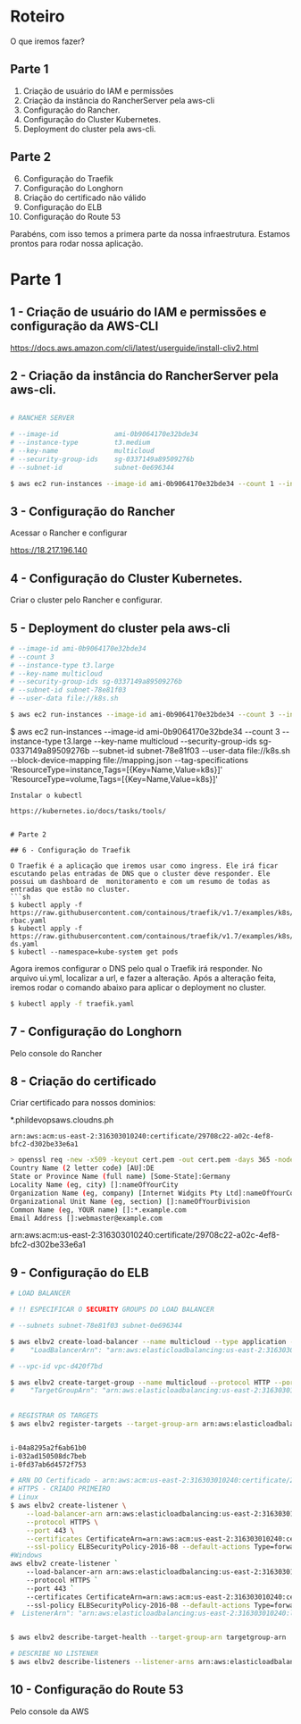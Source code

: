 # Roteiro

O que iremos fazer?

## Parte 1
1. Criação de usuário do IAM e permissões
2. Criação da instância do RancherServer pela aws-cli
3. Configuração do Rancher.
4. Configuração do Cluster Kubernetes.
5. Deployment do cluster pela aws-cli.



## Parte 2
6. Configuração do Traefik
7. Configuração do Longhorn
8. Criação do certificado não válido
9. Configuração do ELB
10. Configuração do Route 53


Parabéns, com isso temos a primera parte da nossa infraestrutura. 
Estamos prontos para rodar nossa aplicação.


# Parte 1

## 1 - Criação de usuário do IAM e permissões e configuração da AWS-CLI

https://docs.aws.amazon.com/cli/latest/userguide/install-cliv2.html


## 2 - Criação da instância do RancherServer pela aws-cli.

```sh 

# RANCHER SERVER

# --image-id              ami-0b9064170e32bde34
# --instance-type         t3.medium 
# --key-name              multicloud 
# --security-group-ids    sg-0337149a89509276b 
# --subnet-id             subnet-0e696344

$ aws ec2 run-instances --image-id ami-0b9064170e32bde34 --count 1 --instance-type t3.medium --key-name multicloud --security-group-ids sg-0337149a89509276b --subnet-id subnet-0e696344 --user-data file://rancher.sh --tag-specifications 'ResourceType=instance,Tags=[{Key=Name,Value=rancherserver}]' 'ResourceType=volume,Tags=[{Key=Name,Value=rancherserver}]' 

```


## 3 - Configuração do Rancher
Acessar o Rancher e configurar

https://18.217.196.140

## 4 - Configuração do Cluster Kubernetes.
Criar o cluster pelo Rancher e configurar.



## 5 - Deployment do cluster pela aws-cli

```sh
# --image-id ami-0b9064170e32bde34
# --count 3 
# --instance-type t3.large 
# --key-name multicloud 
# --security-group-ids sg-0337149a89509276b
# --subnet-id subnet-78e81f03 
# --user-data file://k8s.sh

$ aws ec2 run-instances --image-id ami-0b9064170e32bde34 --count 3 --instance-type t3.large --key-name multicloud --security-group-ids sg-0337149a89509276b --subnet-id subnet-78e81f03 --user-data file://k8s.sh   --block-device-mapping "[ { \"DeviceName\": \"/dev/sda1\", \"Ebs\": { \"VolumeSize\": 70 } } ]" --tag-specifications 'ResourceType=instance,Tags=[{Key=Name,Value=k8s}]' 'ResourceType=volume,Tags=[{Key=Name,Value=k8s}]'     
```

$ aws ec2 run-instances --image-id ami-0b9064170e32bde34 --count 3 --instance-type t3.large --key-name multicloud --security-group-ids sg-0337149a89509276b --subnet-id subnet-78e81f03 --user-data file://k8s.sh   --block-device-mapping file://mapping.json --tag-specifications 'ResourceType=instance,Tags=[{Key=Name,Value=k8s}]' 'ResourceType=volume,Tags=[{Key=Name,Value=k8s}]'     
```
Instalar o kubectl 

https://kubernetes.io/docs/tasks/tools/


# Parte 2

## 6 - Configuração do Traefik

O Traefik é a aplicação que iremos usar como ingress. Ele irá ficar escutando pelas entradas de DNS que o cluster deve responder. Ele possui um dashboard de  monitoramento e com um resumo de todas as entradas que estão no cluster.
```sh
$ kubectl apply -f https://raw.githubusercontent.com/containous/traefik/v1.7/examples/k8s/traefik-rbac.yaml
$ kubectl apply -f https://raw.githubusercontent.com/containous/traefik/v1.7/examples/k8s/traefik-ds.yaml
$ kubectl --namespace=kube-system get pods
```
Agora iremos configurar o DNS pelo qual o Traefik irá responder. No arquivo ui.yml, localizar a url, e fazer a alteração. Após a alteração feita, iremos rodar o comando abaixo para aplicar o deployment no cluster.
```sh
$ kubectl apply -f traefik.yaml
```


## 7 - Configuração do Longhorn
Pelo console do Rancher


## 8 - Criação do certificado
Criar certificado para nossos dominios:

 *.phildevopsaws.cloudns.ph

	arn:aws:acm:us-east-2:316303010240:certificate/29708c22-a02c-4ef8-bfc2-d302be33e6a1
```sh
> openssl req -new -x509 -keyout cert.pem -out cert.pem -days 365 -nodes
Country Name (2 letter code) [AU]:DE
State or Province Name (full name) [Some-State]:Germany
Locality Name (eg, city) []:nameOfYourCity
Organization Name (eg, company) [Internet Widgits Pty Ltd]:nameOfYourCompany
Organizational Unit Name (eg, section) []:nameOfYourDivision
Common Name (eg, YOUR name) []:*.example.com
Email Address []:webmaster@example.com
```

arn:aws:acm:us-east-2:316303010240:certificate/29708c22-a02c-4ef8-bfc2-d302be33e6a1


## 9 - Configuração do ELB


```sh
# LOAD BALANCER

# !! ESPECIFICAR O SECURITY GROUPS DO LOAD BALANCER

# --subnets subnet-78e81f03 subnet-0e696344

$ aws elbv2 create-load-balancer --name multicloud --type application --subnets subnet-78e81f03 subnet-0e696344
#	 "LoadBalancerArn": "arn:aws:elasticloadbalancing:us-east-2:316303010240:loadbalancer/app/multicloud/7e7165f8e181516a"

# --vpc-id vpc-d420f7bd

$ aws elbv2 create-target-group --name multicloud --protocol HTTP --port 80 --vpc-id vpc-d420f7bd --health-check-port 8080 --health-check-path /api/providers
#	 "TargetGroupArn": "arn:aws:elasticloadbalancing:us-east-2:316303010240:targetgroup/multicloud/6526ee8d1783c86e"
	
	
# REGISTRAR OS TARGETS  
$ aws elbv2 register-targets --target-group-arn arn:aws:elasticloadbalancing:us-east-2:316303010240:targetgroup/multicloud/6526ee8d1783c86e --targets Id=i-04a8295a2f6ab61b0 Id=i-032ad150508dc7beb Id=i-0fd37ab6d4572f753


i-04a8295a2f6ab61b0
i-032ad150508dc7beb
i-0fd37ab6d4572f753

# ARN DO Certificado - arn:aws:acm:us-east-2:316303010240:certificate/29708c22-a02c-4ef8-bfc2-d302be33e6a1
# HTTPS - CRIADO PRIMEIRO
# Linux
$ aws elbv2 create-listener \
    --load-balancer-arn arn:aws:elasticloadbalancing:us-east-2:316303010240:loadbalancer/app/multicloud/7e7165f8e181516a \
    --protocol HTTPS \
    --port 443 \
    --certificates CertificateArn=arn:aws:acm:us-east-2:316303010240:certificate/29708c22-a02c-4ef8-bfc2-d302be33e6a1 \
    --ssl-policy ELBSecurityPolicy-2016-08 --default-actions Type=forward,TargetGroupArn=arn:aws:elasticloadbalancing:us-east-2:316303010240:targetgroup/multicloud/6526ee8d1783c86e
#Windows
aws elbv2 create-listener `
    --load-balancer-arn arn:aws:elasticloadbalancing:us-east-2:316303010240:loadbalancer/app/multicloud/7e7165f8e181516a `
    --protocol HTTPS `
    --port 443 `
    --certificates CertificateArn=arn:aws:acm:us-east-2:316303010240:certificate/29708c22-a02c-4ef8-bfc2-d302be33e6a1 `
    --ssl-policy ELBSecurityPolicy-2016-08 --default-actions Type=forward,TargetGroupArn=arn:aws:elasticloadbalancing:us-east-2:316303010240:targetgroup/multicloud/6526ee8d1783c86e    
#  ListenerArn": "arn:aws:elasticloadbalancing:us-east-2:316303010240:listener/app/multicloud/7e7165f8e181516a/b224fca0e6706915


$ aws elbv2 describe-target-health --target-group-arn targetgroup-arn

# DESCRIBE NO LISTENER
$ aws elbv2 describe-listeners --listener-arns arn:aws:elasticloadbalancing:us-east-1:984102645395:listener/app/multicloud/0c7e036793bff35e/a7386cf3e0dc3c0e


```


## 10 - Configuração do Route 53
Pelo console da AWS



